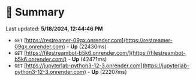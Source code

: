 # 📖 Summary
Last updated: **5/18/2024, 12:44:46 PM**

- `GET` [https://restreamer-09gx.onrender.com](https://restreamer-09gx.onrender.com) - **Up** (22430ms)
- `GET` [https://filestreambot-b5k6.onrender.com/](https://filestreambot-b5k6.onrender.com/) - **Up** (42471ms)
- `GET` [https://jupyterlab-python3-12-3.onrender.com](https://jupyterlab-python3-12-3.onrender.com) - **Up** (22207ms)
